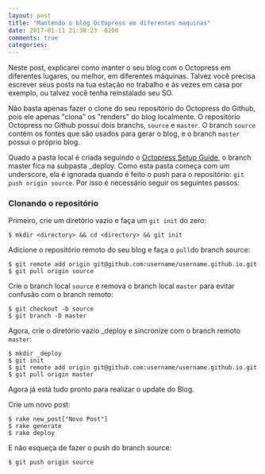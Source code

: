 ```yaml
---
layout: post
title: "Mantendo o blog Octopress em diferentes maquinas"
date: 2017-01-11 21:38:23 -0200
comments: true
categories: 
---
```


Neste post, explicarei como manter o seu blog com o Octopress em diferentes lugares, ou melhor, em diferentes máquinas. 
Talvez você precisa escrever seus posts na tua estação no trabalho e ás vezes em casa por exemplo, ou talvez você tenha reinstalado
seu SO. 

Não basta apenas fazer o clone do seu repositório do Octopress do Github, pois ele apenas "clona" os "renders" do blog localmente.
O repositório Octopress no Github possui dois branchs, `source` e `master`. O branch `source` contém os fontes que são usados para gerar 
o blog, e o branch `master` possui o próprio blog. 

Quado a pasta local é criada seguindo o [Octopress Setup Guide](http://octopress.org/docs/setup), o branch master fica na subpasta _deploy. Como esta pasta começa com um underscore, ela é ignorada quando é feito o push para o repositório: `git push origin source`. Por isso é necessário seguir os seguintes passos:

### Clonando o repositório

Primeiro, crie um diretório vazio e faça um `git init` do zero:

	$ mkdir <directory> && cd <directory> && git init

Adicione o repositório remoto do seu blog e faça o `pull`do branch source:

	$ git remote add origin git@github.com:username/username.github.io.git
	$ git pull origin source
	
Crie o branch local `source` e remova o branch local `master` para evitar confusão com o branch remoto:

	$ git checkout -b source
	$ git branch -D master
	
Agora, crie o diretório vazio _deploy e sincronize com o branch remoto `master`:
	
	$ mkdir _deploy
	$ git init
	$ git remote add origin git@github.com:username/username.github.io.git
	$ git pull origin master
	
Agora já está tudo pronto para realizar o update do Blog.

Crie um novo post:

	$ rake new_post["Novo Post"]
	$ rake generate
	$ rake deploy

E não esqueça de fazer o push do branch source:
	
	$ git push origin source
